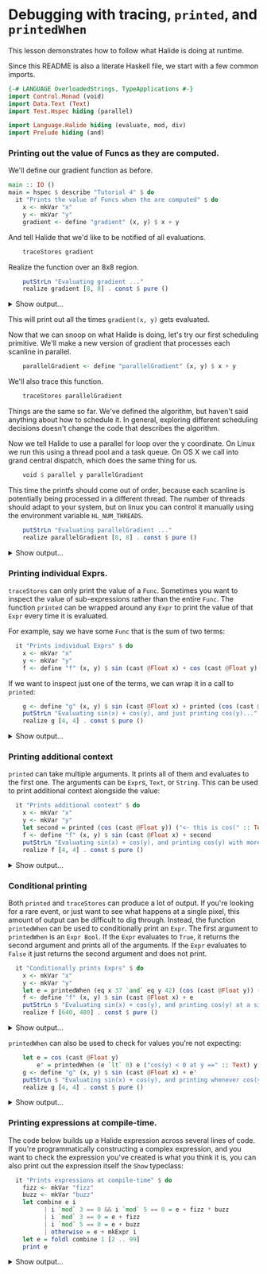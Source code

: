 # Debugging with tracing, `printed`, and `printedWhen`

This lesson demonstrates how to follow what Halide is doing at runtime.

Since this README is also a literate Haskell file, we start with a few common imports.

```haskell
{-# LANGUAGE OverloadedStrings, TypeApplications #-}
import Control.Monad (void)
import Data.Text (Text)
import Test.Hspec hiding (parallel)

import Language.Halide hiding (evaluate, mod, div)
import Prelude hiding (and)
```

### Printing out the value of Funcs as they are computed.

We'll define our gradient function as before.

```haskell
main :: IO ()
main = hspec $ describe "Tutorial 4" $ do
  it "Prints the value of Funcs when the are computed" $ do
    x <- mkVar "x"
    y <- mkVar "y"
    gradient <- define "gradient" (x, y) $ x + y
```

And tell Halide that we'd like to be notified of all evaluations.

```haskell
    traceStores gradient
```

Realize the function over an 8x8 region.

```haskell
    putStrLn "Evaluating gradient ..."
    realize gradient [8, 8] . const $ pure ()
```

<details>
<summary>Show output...</summary>

```
Begin pipeline gradient.0()
Tag gradient.0() tag = "func_type_and_dim: 1 0 32 1 2 0 8 0 8"
Store gradient.0(0, 0) = 0
Store gradient.0(1, 0) = 1
Store gradient.0(2, 0) = 2
Store gradient.0(3, 0) = 3
Store gradient.0(4, 0) = 4
Store gradient.0(5, 0) = 5
Store gradient.0(6, 0) = 6
Store gradient.0(7, 0) = 7
Store gradient.0(0, 1) = 1
Store gradient.0(1, 1) = 2
Store gradient.0(2, 1) = 3
Store gradient.0(3, 1) = 4
Store gradient.0(4, 1) = 5
Store gradient.0(5, 1) = 6
Store gradient.0(6, 1) = 7
Store gradient.0(7, 1) = 8
Store gradient.0(0, 2) = 2
Store gradient.0(1, 2) = 3
Store gradient.0(2, 2) = 4
Store gradient.0(3, 2) = 5
Store gradient.0(4, 2) = 6
Store gradient.0(5, 2) = 7
Store gradient.0(6, 2) = 8
Store gradient.0(7, 2) = 9
Store gradient.0(0, 3) = 3
Store gradient.0(1, 3) = 4
Store gradient.0(2, 3) = 5
Store gradient.0(3, 3) = 6
Store gradient.0(4, 3) = 7
Store gradient.0(5, 3) = 8
Store gradient.0(6, 3) = 9
Store gradient.0(7, 3) = 10
Store gradient.0(0, 4) = 4
Store gradient.0(1, 4) = 5
Store gradient.0(2, 4) = 6
Store gradient.0(3, 4) = 7
Store gradient.0(4, 4) = 8
Store gradient.0(5, 4) = 9
Store gradient.0(6, 4) = 10
Store gradient.0(7, 4) = 11
Store gradient.0(0, 5) = 5
Store gradient.0(1, 5) = 6
Store gradient.0(2, 5) = 7
Store gradient.0(3, 5) = 8
Store gradient.0(4, 5) = 9
Store gradient.0(5, 5) = 10
Store gradient.0(6, 5) = 11
Store gradient.0(7, 5) = 12
Store gradient.0(0, 6) = 6
Store gradient.0(1, 6) = 7
Store gradient.0(2, 6) = 8
Store gradient.0(3, 6) = 9
Store gradient.0(4, 6) = 10
Store gradient.0(5, 6) = 11
Store gradient.0(6, 6) = 12
Store gradient.0(7, 6) = 13
Store gradient.0(0, 7) = 7
Store gradient.0(1, 7) = 8
Store gradient.0(2, 7) = 9
Store gradient.0(3, 7) = 10
Store gradient.0(4, 7) = 11
Store gradient.0(5, 7) = 12
Store gradient.0(6, 7) = 13
Store gradient.0(7, 7) = 14
End pipeline gradient.0()
```

</details>

This will print out all the times `gradient(x, y)` gets evaluated.

Now that we can snoop on what Halide is doing, let's try our first scheduling
primitive. We'll make a new version of gradient that processes each scanline in
parallel.

```haskell
    parallelGradient <- define "parallelGradient" (x, y) $ x + y
```

We'll also trace this function.

```haskell
    traceStores parallelGradient
```

Things are the same so far. We've defined the algorithm, but haven't said
anything about how to schedule it. In general, exploring different scheduling
decisions doesn't change the code that describes the algorithm.

Now we tell Halide to use a parallel for loop over the y coordinate. On Linux
we run this using a thread pool and a task queue. On OS X we call into grand
central dispatch, which does the same thing for us.

```haskell
    void $ parallel y parallelGradient
```

This time the printfs should come out of order, because each scanline is
potentially being processed in a different thread. The number of threads should
adapt to your system, but on linux you can control it manually using the
environment variable `HL_NUM_THREADS`.

```haskell
    putStrLn "Evaluating parallelGradient ..."
    realize parallelGradient [8, 8] . const $ pure ()
```

<details>
<summary>Show output...</summary>

```
Evaluating parallelGradient ...
Begin pipeline parallelGradient.0()
Tag parallelGradient.0() tag = "func_type_and_dim: 1 0 32 1 2 0 8 0 8"
Store parallelGradient.0(0, 0) = 0
Store parallelGradient.0(1, 0) = 1
Store parallelGradient.0(2, 0) = 2
Store parallelGradient.0(3, 0) = 3
Store parallelGradient.0(4, 0) = 4
Store parallelGradient.0(5, 0) = 5
Store parallelGradient.0(6, 0) = 6
Store parallelGradient.0(7, 0) = 7
Store parallelGradient.0(0, 4) = 4
Store parallelGradient.0(1, 4) = 5
Store parallelGradient.0(2, 4) = 6
Store parallelGradient.0(3, 4) = 7
Store parallelGradient.0(4, 4) = 8
Store parallelGradient.0(5, 4) = 9
Store parallelGradient.0(6, 4) = 10
Store parallelGradient.0(7, 4) = 11
Store parallelGradient.0(0, 3) = 3
Store parallelGradient.0(1, 3) = 4
Store parallelGradient.0(2, 3) = 5
Store parallelGradient.0(3, 3) = 6
Store parallelGradient.0(4, 3) = 7
Store parallelGradient.0(5, 3) = 8
Store parallelGradient.0(6, 3) = 9
Store parallelGradient.0(7, 3) = 10
Store parallelGradient.0(0, 7) = 7
Store parallelGradient.0(0, 5) = 5
Store parallelGradient.0(0, 6) = 6
Store parallelGradient.0(1, 7) = 8
Store parallelGradient.0(1, 5) = 6
Store parallelGradient.0(2, 5) = 7
Store parallelGradient.0(1, 6) = 7
Store parallelGradient.0(2, 7) = 9
Store parallelGradient.0(3, 5) = 8
Store parallelGradient.0(2, 6) = 8
Store parallelGradient.0(3, 7) = 10
Store parallelGradient.0(4, 5) = 9
Store parallelGradient.0(4, 7) = 11
Store parallelGradient.0(5, 5) = 10
Store parallelGradient.0(3, 6) = 9
Store parallelGradient.0(5, 7) = 12
Store parallelGradient.0(6, 5) = 11
Store parallelGradient.0(4, 6) = 10
Store parallelGradient.0(6, 7) = 13
Store parallelGradient.0(5, 6) = 11
Store parallelGradient.0(7, 5) = 12
Store parallelGradient.0(7, 7) = 14
Store parallelGradient.0(6, 6) = 12
Store parallelGradient.0(7, 6) = 13
Store parallelGradient.0(0, 1) = 1
Store parallelGradient.0(1, 1) = 2
Store parallelGradient.0(2, 1) = 3
Store parallelGradient.0(3, 1) = 4
Store parallelGradient.0(4, 1) = 5
Store parallelGradient.0(5, 1) = 6
Store parallelGradient.0(6, 1) = 7
Store parallelGradient.0(7, 1) = 8
Store parallelGradient.0(0, 2) = 2
Store parallelGradient.0(1, 2) = 3
Store parallelGradient.0(2, 2) = 4
Store parallelGradient.0(3, 2) = 5
Store parallelGradient.0(4, 2) = 6
Store parallelGradient.0(5, 2) = 7
Store parallelGradient.0(6, 2) = 8
Store parallelGradient.0(7, 2) = 9
End pipeline parallelGradient.0()
```

</details>


### Printing individual Exprs.

`traceStores` can only print the value of a `Func`. Sometimes you want to
inspect the value of sub-expressions rather than the entire `Func`. The
function `printed` can be wrapped around any `Expr` to print the value of that
`Expr` every time it is evaluated.

For example, say we have some `Func` that is the sum of two terms:

```haskell
  it "Prints individual Exprs" $ do
    x <- mkVar "x"
    y <- mkVar "y"
    f <- define "f" (x, y) $ sin (cast @Float x) + cos (cast @Float y)
```

If we want to inspect just one of the terms, we can wrap it in a call to `printed`:

```haskell
    g <- define "g" (x, y) $ sin (cast @Float x) + printed (cos (cast @Float y))
    putStrLn "Evaluating sin(x) + cos(y), and just printing cos(y)..."
    realize g [4, 4] . const $ pure ()
```

<details>
<summary>Show output...</summary>

```
1.000000
1.000000
1.000000
1.000000
0.540302
0.540302
0.540302
0.540302
-0.416147
-0.416147
-0.416147
-0.416147
-0.989992
-0.989992
-0.989992
-0.989992
```

</details>


### Printing additional context

`printed` can take multiple arguments. It prints all of them and evaluates to
the first one. The arguments can be `Expr`s, `Text`, or `String`. This can be
used to print additional context alongside the value:

```haskell
  it "Prints additional context" $ do
    x <- mkVar "x"
    y <- mkVar "y"
    let second = printed (cos (cast @Float y)) ("<- this is cos(" :: Text)  y  (") when x =" :: Text) x
    f <- define "f" (x, y) $ sin (cast @Float x) + second
    putStrLn "Evaluating sin(x) + cos(y), and printing cos(y) with more context..."
    realize f [4, 4] . const $ pure ()
```

<details>
<summary>Show output...</summary>

```
1.000000 <- this is cos( 0 ) when x = 0
1.000000 <- this is cos( 0 ) when x = 1
1.000000 <- this is cos( 0 ) when x = 2
1.000000 <- this is cos( 0 ) when x = 3
0.540302 <- this is cos( 1 ) when x = 0
0.540302 <- this is cos( 1 ) when x = 1
0.540302 <- this is cos( 1 ) when x = 2
0.540302 <- this is cos( 1 ) when x = 3
-0.416147 <- this is cos( 2 ) when x = 0
-0.416147 <- this is cos( 2 ) when x = 1
-0.416147 <- this is cos( 2 ) when x = 2
-0.416147 <- this is cos( 2 ) when x = 3
-0.989992 <- this is cos( 3 ) when x = 0
-0.989992 <- this is cos( 3 ) when x = 1
-0.989992 <- this is cos( 3 ) when x = 2
-0.989992 <- this is cos( 3 ) when x = 3
```

</details>


### Conditional printing

Both `printed` and `traceStores` can produce a lot of output. If you're looking for
a rare event, or just want to see what happens at a single pixel, this amount
of output can be difficult to dig through. Instead, the function `printedWhen` can
be used to conditionally print an `Expr`. The first argument to `printedWhen`
is an `Expr Bool`. If the `Expr` evaluates to `True`, it returns the second
argument and prints all of the arguments. If the `Expr` evaluates to `False` it
just returns the second argument and does not print.

```haskell
  it "Conditionally prints Exprs" $ do
    x <- mkVar "x"
    y <- mkVar "y"
    let e = printedWhen (eq x 37 `and` eq y 42) (cos (cast @Float y)) ("<- this is cos(y) at x, y == (37, 42)" :: Text)
    f <- define "f" (x, y) $ sin (cast @Float x) + e
    putStrLn $ "Evaluating sin(x) + cos(y), and printing cos(y) at a single pixel..."
    realize f [640, 480] . const $ pure ()
```

<details>
<summary>Show output...</summary>

```
-0.399985 <- this is cos(y) at x, y == (37, 42)
```

</details>

`printedWhen` can also be used to check for values you're not expecting:

```haskell
    let e = cos (cast @Float y)
        e' = printedWhen (e `lt` 0) e ("cos(y) < 0 at y ==" :: Text) y
    g <- define "g" (x, y) $ sin (cast @Float x) + e'
    putStrLn $ "Evaluating sin(x) + cos(y), and printing whenever cos(y) < 0..."
    realize g [4, 4] . const $ pure ()
```

<details>
<summary>Show output...</summary>

```
-0.416147 cos(y) < 0 at y == 2
-0.416147 cos(y) < 0 at y == 2
-0.416147 cos(y) < 0 at y == 2
-0.416147 cos(y) < 0 at y == 2
-0.989992 cos(y) < 0 at y == 3
-0.989992 cos(y) < 0 at y == 3
-0.989992 cos(y) < 0 at y == 3
-0.989992 cos(y) < 0 at y == 3
```

</details>


### Printing expressions at compile-time.

The code below builds up a Halide expression across several lines of code. If
you're programmatically constructing a complex expression, and you want to
check the expression you've created is what you think it is, you can also print
out the expression itself the `Show` typeclass:

```haskell
  it "Prints expressions at compile-time" $ do
    fizz <- mkVar "fizz"
    buzz <- mkVar "buzz"
    let combine e i
          | i `mod` 3 == 0 && i `mod` 5 == 0 = e + fizz * buzz
          | i `mod` 3 == 0 = e + fizz
          | i `mod` 5 == 0 = e + buzz
          | otherwise = e + mkExpr i
    let e = foldl combine 1 [2 .. 99]
    print e
```

<details>
<summary>Show output...</summary>

```
((((((((((((((((((((((((((((((((((((((((((((((((((((((((((((((((((((((((((((((((((((((((((((((((((1 + 2) + fizz) + 4) + buzz) + fizz) + 7) + 8) + fizz) + buzz) + 11) + fizz) + 13) + 14) + (fizz*buzz)) + 16) + 17) + fizz) + 19) + buzz) + fizz) + 22) + 23) + fizz) + buzz) + 26) + fizz) + 28) + 29) + (fizz*buzz)) + 31) + 32) + fizz) + 34) + buzz) + fizz) + 37) + 38) + fizz) + buzz) + 41) + fizz) + 43) + 44) + (fizz*buzz)) + 46) + 47) + fizz) + 49) + buzz) + fizz) + 52) + 53) + fizz) + buzz) + 56) + fizz) + 58) + 59) + (fizz*buzz)) + 61) + 62) + fizz) + 64) + buzz) + fizz) + 67) + 68) + fizz) + buzz) + 71) + fizz) + 73) + 74) + (fizz*buzz)) + 76) + 77) + fizz) + 79) + buzz) + fizz) + 82) + 83) + fizz) + buzz) + 86) + fizz) + 88) + 89) + (fizz*buzz)) + 91) + 92) + fizz) + 94) + buzz) + fizz) + 97) + 98) + fizz)
```

</details>
